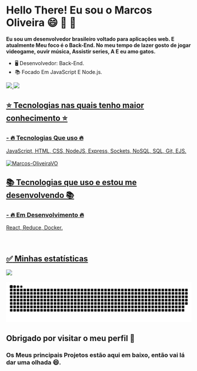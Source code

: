 
# Hello There! Eu sou o Marcos Oliveira :smile: :space_invader: :doughnut:

__Eu sou um desenvolvedor brasileiro voltado para aplicações web. E atualmente Meu foco é o Back-End. No meu tempo de lazer gosto de jogar videogame, ouvir música, Assistir series, A E eu amo gatos.__

- 🖥️ Desenvolvedor: Back-End.
- 📚 Focado Em JavaScript E Node.js.


<div>
  
  <a href="https://github.com/Marcos-OliveiraVO">
  <img height="180em" src="https://github-readme-stats.vercel.app/api?username=Marcos-OliveiraVO&show_icons=true&theme=dracula&include_all_commits=true&count_private=true"/>
  <img height="180em" src="https://github-readme-stats.vercel.app/api/top-langs/?username=Marcos-OliveiraVO&layout=compact&langs_count=7&theme=dracula"/>
    
</div>
  


## :star: Tecnologias nas quais tenho maior conhecimento :star: ##

  
<div style="display: inline_block">
  <h3>- 🔥 Tecnologias Que uso 🔥 </h3>
  JavaScript, HTML, CSS, NodeJS, Express, Sockets, NoSQL, SQL, Git, EJS. 
  <br>
  <br>
  <img src="https://komarev.com/ghpvc/?username=Marcos-OliveiraVO&color=green" alt="Marcos-OliveiraVO" />

 ## :books: Tecnologias que uso e estou me desenvolvendo 📚 ##
  
  <h3> - 🔥 Em Desenvolvimento 🔥 </h3>
  React, Reduce, Docker.
</div>
  <br>
  <br>

## :white_check_mark: Minhas estatísticas ##
   <a href = "mailto:MarcosOliveira.rd@gmail.com"><img src="https://img.shields.io/badge/-Gmail-%23333?style=for-the-badge&logo=gmail&logoColor=white" target="_blank"></a>

![Snake animation](https://github.com/Marcos-OliveiraVO/Marcos-OliveiraVO/blob/output/github-contribution-grid-snake.svg)
## Obrigado por visitar o meu perfil :wave:

### Os Meus principais Projetos estão aqui em baixo, então vai lá dar uma olhada 😄.

